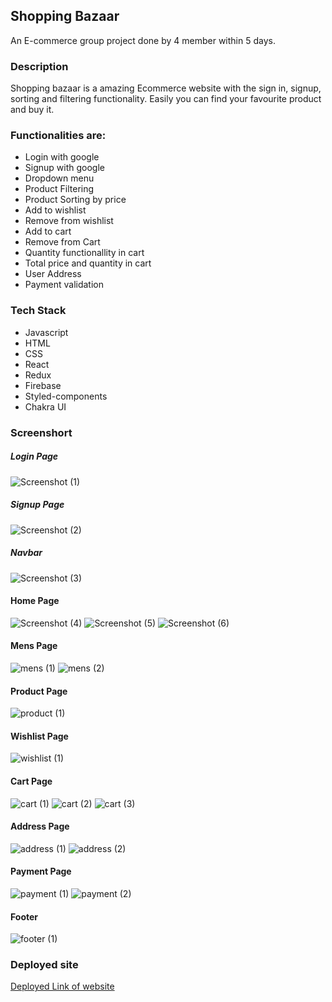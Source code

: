 ## Shopping Bazaar

An E-commerce group project done by 4 member within 5 days.

### Description

Shopping bazaar is a amazing Ecommerce website with the sign in, signup, sorting and filtering functionality. Easily you can find your favourite product and buy it.

### Functionalities are:

- Login with google
- Signup with google
- Dropdown menu
- Product Filtering
- Product Sorting by price
- Add to wishlist
- Remove from wishlist
- Add to cart
- Remove from Cart
- Quantity functionallity in cart
- Total price and quantity in cart
- User Address
- Payment validation

### Tech Stack

- Javascript
- HTML
- CSS
- React
- Redux
- Firebase
- Styled-components
- Chakra UI

### Screenshort

##### Login Page

![Screenshot (1)](./src/assets/screenshot/login.png)

##### Signup Page

![Screenshot (2)](./src/assets/screenshot/signup.png)

##### Navbar

![Screenshot (3)](./src/assets/screenshot/nav.png)

#### Home Page

![Screenshot (4)](./src/assets/screenshot/home1.png)
![Screenshot (5)](./src/assets/screenshot/home2.png)
![Screenshot (6)](./src/assets/screenshot/home3.png)

#### Mens Page

![mens (1)](./src/assets/screenshot/menspage1.png)
![mens (2)](./src/assets/screenshot/menspage2.png)

#### Product Page

![product (1)](./src/assets/screenshot/productpage.png)

#### Wishlist Page

![wishlist (1)](./src/assets/screenshot/wishlist.png)

#### Cart Page

![cart (1)](./src/assets/screenshot/cart1.png)
![cart (2)](./src/assets/screenshot/cart2.png)
![cart (3)](./src/assets/screenshot/cart3.png)

#### Address Page

![address (1)](./src/assets/screenshot/address1.png)
![address (2)](./src/assets/screenshot/address2.png)

#### Payment Page

![payment (1)](./src/assets/screenshot/payment1.png)
![payment (2)](./src/assets/screenshot/payment2.png)

#### Footer

![footer (1)](./src/assets/screenshot/footer.png)

### Deployed site

[Deployed Link of website](shoppingbazzar.vercel.app/)
